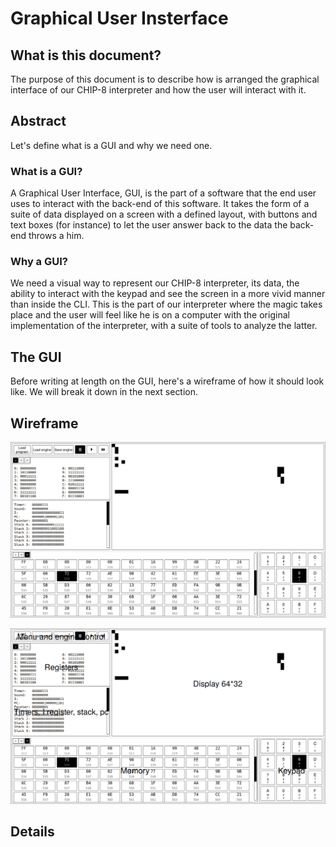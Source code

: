 # Graphical User Insterface

## What is this document?

The purpose of this document is to describe how is arranged the graphical
interface of our CHIP-8 interpreter and how the user will interact with it.

## Abstract

Let's define what is a GUI and why we need one.

### What is a GUI?

A Graphical User Interface, GUI, is the part of a software that the end user
uses to interact with the back-end of this software. It takes the form of a
suite of data displayed on a screen with a defined layout, with buttons and
text boxes (for instance) to let the user answer back to the data the back-end
throws a him.

### Why a GUI?

We need a visual way to represent our CHIP-8 interpreter, its data, the
ability to interact with the keypad and see the screen in a more vivid manner
than inside the CLI. This is the part of our interpreter where the magic takes
place and the user will feel like he is on a computer with the original
implementation of the interpreter, with a suite of tools to analyze the latter.

## The GUI

Before writing at length on the GUI, here's a wireframe of how it should look
like. We will break it down in the next section.

## Wireframe

![GUI wireframe w/o outline](./resources/gui.png)

![GUI wireframe w/ outline](./resources/gui-with-outline.png)

## Details
